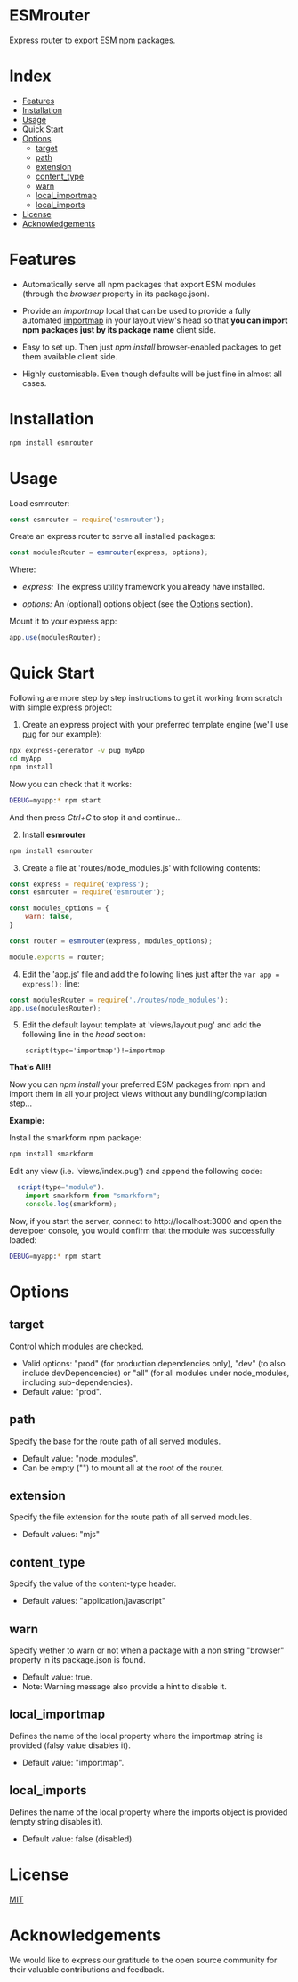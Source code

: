 # ESMrouter

Express router to export ESM npm packages.

# Index

<!-- vim-markdown-toc GitLab -->

* [Features](#features)
* [Installation](#installation)
* [Usage](#usage)
* [Quick Start](#quick-start)
* [Options](#options)
    * [target](#target)
    * [path](#path)
    * [extension](#extension)
    * [content_type](#content_type)
    * [warn](#warn)
    * [local_importmap](#local_importmap)
    * [local_imports](#local_imports)
* [License](#license)
* [Acknowledgements](#acknowledgements)

<!-- vim-markdown-toc -->

# Features

  * Automatically serve all npm packages that export ESM modules (through the
    *browser* property in its package.json).

  * Provide an *importmap* local that can be used to provide a fully automated
    [importmap](https://byteofdev.com/posts/how-to-use-esm/#import-maps) in
    your layout view's head so that **you can import npm packages just by its
    package name** client side.

  * Easy to set up. Then just *npm install* browser-enabled packages to get
    them available client side.

  * Highly customisable. Even though defaults will be just fine in almost all
    cases.


# Installation

```sh
npm install esmrouter
```

# Usage

Load esmrouter:

```javascript
const esmrouter = require('esmrouter');
```

Create an express router to serve all installed packages:

```javascript
const modulesRouter = esmrouter(express, options);
```
Where:

  * *express:* The express utility framework you already have installed.

  * *options:* An (optional) options object (see the [Options](#options)
    section).

Mount it to your express app:

```javascript
app.use(modulesRouter);
```


# Quick Start

Following are more step by step instructions to get it working from scratch
with simple express project:


1. Create an express project with your preferred template engine (we'll use
[pug](https://pugjs.org) for our example):

```sh
npx express-generator -v pug myApp
cd myApp
npm install
```

Now you can check that it works:

```sh
DEBUG=myapp:* npm start
```

And then press *Ctrl+C* to stop it and continue...


2. Install **esmrouter**

```sh
npm install esmrouter
```

3. Create a file at 'routes/node_modules.js' with following contents:

```javascript
const express = require('express');
const esmrouter = require('esmrouter');

const modules_options = {
    warn: false,
}

const router = esmrouter(express, modules_options);

module.exports = router;
```

4. Edit the 'app.js' file and add the following lines just after the `var app =
   express();` line:


```javascript
const modulesRouter = require('./routes/node_modules');
app.use(modulesRouter);
```


5. Edit the default layout template at 'views/layout.pug' and add the following
   line in the *head* section:

```pug
    script(type='importmap')!=importmap
```

**That's All!!**

Now you can *npm install* your preferred ESM packages from npm and import them
in all your project views without any bundling/compilation step...

**Example:**


Install the smarkform npm package:

```sh
npm install smarkform
```

Edit any view (i.e. 'views/index.pug') and append the following code:

```javascript
  script(type="module").
    import smarkform from "smarkform";
    console.log(smarkform);
```

Now, if you start the server, connect to http://localhost:3000 and open the
develpoer console, you would confirm that the module was successfully loaded:


```sh
DEBUG=myapp:* npm start
```


# Options

## target

Control which modules are checked.

   - Valid options: "prod" (for production dependencies only),
     "dev" (to also include devDependencies) or "all" (for all
     modules under node_modules, including sub-dependencies).
   - Default value: "prod".

## path

Specify the base for the route path of all served modules.

   - Default value: "node_modules".
   - Can be empty ("") to mount all at the root of the router.


## extension

Specify the file extension for the route path of all served modules.

   - Default values: "mjs"


## content_type

Specify the value of the content-type header.

   - Default values: "application/javascript"


## warn

Specify wether to warn or not when a package with a non string "browser"
property in its package.json is found.

   - Default value: true.
   - Note: Warning message also provide a hint to disable it.

## local_importmap

Defines the name of the local property where the importmap string is provided
(falsy value disables it).

   - Default value: "importmap".


## local_imports

Defines the name of the local property where the imports object is provided
(empty string disables it).

   - Default value: false (disabled).


# License

  [MIT](LICENSE)


# Acknowledgements

We would like to express our gratitude to the open source community for their valuable contributions and feedback.

